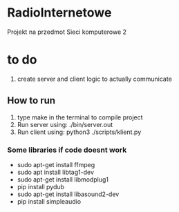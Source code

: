# RadioInternetowe
Projekt na przedmot Sieci komputerowe 2

# to do
1. create server and client logic to actually communicate

## How to run
1. type make in the terminal to compile project
2. Run server using: ./bin/server.out
3. Run client using: python3 ./scripts/klient.py
   
### Some libraries if code doesnt work
- sudo apt-get install ffmpeg
- sudo apt install libtag1-dev
- sudo apt-get install libmodplug1
- pip install pydub 
- sudo apt-get install libasound2-dev
- pip install simpleaudio


